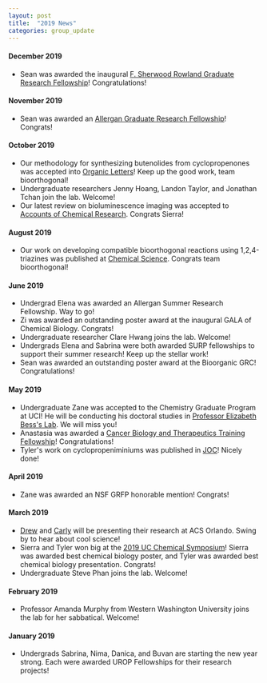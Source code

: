 ```yaml
---
layout: post
title:  "2019 News"
categories: group_update
---
```

#### December 2019
- Sean was awarded the inaugural [F. Sherwood Rowland Graduate Research Fellowship](https://www.chem.uci.edu/rowland-fellowship)! Congratulations!

#### November 2019
- Sean was awarded an [Allergan Graduate Research Fellowship](https://www.chem.uci.edu/Allergan-Grad)! Congrats!

#### October 2019
- Our methodology for synthesizing butenolides from cyclopropenones was accepted into [Organic Letters](https://pubs.acs.org/doi/10.1021/acs.orglett.9b03298)! Keep up the good work, team bioorthogonal!
- Undergraduate researchers Jenny Hoang, Landon Taylor, and Jonathan Tchan join the lab. Welcome!
- Our latest review on bioluminescence imaging was accepted to [Accounts of Chemical Research](https://pubs.acs.org/doi/10.1021/acs.accounts.9b00391). Congrats Sierra!

#### August 2019
- Our work on developing compatible bioorthogonal reactions using 1,2,4-triazines was published at [Chemical Science](https://pubs.rsc.org/en/content/articlelanding/2019/sc/c9sc01427f#!divAbstract). Congrats team bioorthogonal!

#### June 2019
- Undergrad Elena was awarded an Allergan Summer Research Fellowship. Way to go!
- Zi was awarded an outstanding poster award at the inaugural GALA of Chemical Biology. Congrats!
- Undergraduate researcher Clare Hwang joins the lab. Welcome!
- Undergrads Elena and Sabrina were both awarded SURP fellowships to support their summer research! Keep up the stellar work!
- Sean was awarded an outstanding poster award at the Bioorganic GRC! Congratulations!

#### May 2019
- Undergraduate Zane was accepted to the Chemistry Graduate Program at UCI! He will be conducting his doctoral studies in [Professor Elizabeth Bess's Lab](https://www.besslab.com/). We will miss you!
- Anastasia was awarded a [Cancer Biology and Therapeutics Training Fellowship](https://cbt.bio.uci.edu/)! Congratulations!
- Tyler's work on cyclopropeniminiums was published in [JOC](https://pubs.acs.org/doi/10.1021/acs.joc.9b00518)! Nicely done!

#### April 2019
- Zane was awarded an NSF GRFP honorable mention! Congrats!

#### March 2019
- [Drew](https://plan.core-apps.com/acsorlando2019/abstract/713e959c-e9c8-4e1f-a6fd-9cf766e75980) and [Carly](https://plan.core-apps.com/acsorlando2019/abstract/13e0cb72-3f11-482f-aa80-d44d2ea9c201) will be presenting their research at ACS Orlando. Swing by to hear about cool science!
- Sierra and Tyler won big at the [2019 UC Chemical Symposium](http://blogs.rsc.org/rscamericas/2019/05/02/congrats-prize-winners-4th-annual-uccs/?doing_wp_cron=1558106147.0868380069732666015625)! Sierra was awarded best chemical biology poster, and Tyler was awarded best chemical biology presentation. Congrats!
- Undergraduate Steve Phan joins the lab. Welcome!

#### February 2019
- Professor Amanda Murphy from Western Washington University joins the lab for her sabbatical. Welcome!

#### January 2019
- Undergrads Sabrina, Nima, Danica, and Buvan are starting the new year strong. Each were awarded UROP Fellowships for their research projects!
